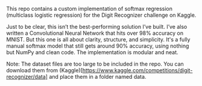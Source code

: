 This repo contains a custom implementation of softmax regression (multiclass logistic regression) for the Digit Recognizer challenge on Kaggle.

Just to be clear, this isn’t the best-performing solution I’ve built. I’ve also written a Convolutional Neural Network that hits over 98% accuracy on MNIST.
But this one is all about clarity, structure, and simplicity. It's a fully manual softmax model that still gets around 90% accuracy, using nothing but NumPy and clean code. The implementation is modular and neat.

Note: The dataset files are too large to be included in the repo. You can download them from (Kaggle)[https://www.kaggle.com/competitions/digit-recognizer/data] and place them in a folder named data.
